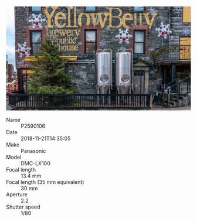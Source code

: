 [![P2590106](/photos/hd/P2590106.jpg)](/photos/full/P2590106.jpg?raw=true)

<dl>
  <dt>Name</dt>
  <dd>P2590106</dd>
  <dt>Date</dt>
  <dd>2018-11-21T14:35:05</dd>
  <dt>Make</dt>
  <dd>Panasonic</dd>
  <dt>Model</dt>
  <dd>DMC-LX100</dd>
  <dt>Focal length</dt>
  <dd>13.4 mm</dd>
  <dt>Focal length (35 mm equivalent)</dt>
  <dd>30 mm</dd>
  <dt>Aperture</dt>
  <dd>2.2</dd>
  <dt>Shutter speed</dt>
  <dd>1/80</dd>
</dl>

